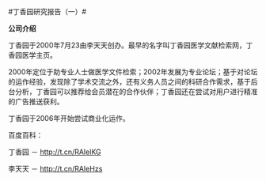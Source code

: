 #丁香园研究报告（一）#


**公司介绍**

丁香园于2000年7月23由李天天创办。最早的名字叫丁香园医学文献检索网，丁香园医学主页。

2000年定位于助专业人士做医学文件检索；2002年发展为专业论坛；基于对论坛的运作经验，发现除了学术交流之外，还有义务人员之间的科研合作需求，基于后台分析，丁香园可以推荐给会员潜在的合作伙伴；丁香园还在尝试对用户进行精准的广告推送获利。

丁香园于2006年开始尝试商业化运作。

百度百科：

丁香园 － http://t.cn/RAIelKG &nbsp;&nbsp;

李天天 － http://t.cn/RAIeHzs
